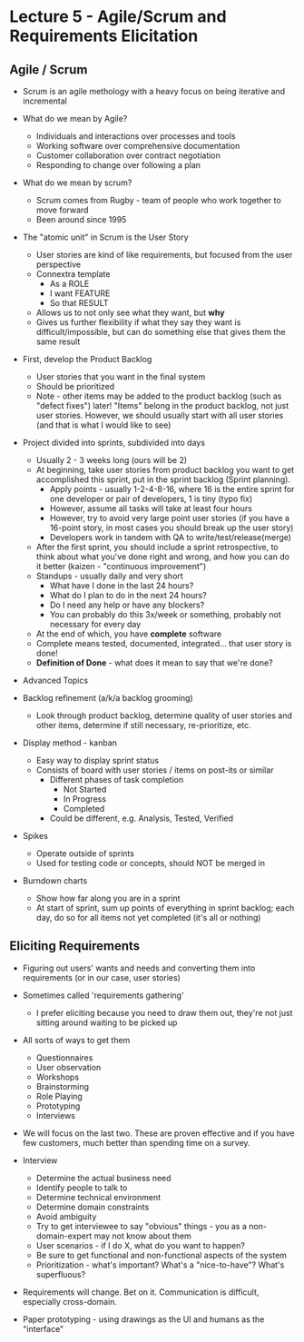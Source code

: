 # Lecture 5 - Agile/Scrum and Requirements Elicitation

## Agile / Scrum

* Scrum is an agile methology with a heavy focus on being iterative and incremental

* What do we mean by Agile?
  * Individuals and interactions over processes and tools
  * Working software over comprehensive documentation
  * Customer collaboration over contract negotiation
  * Responding to change over following a plan

* What do we mean by scrum?
  * Scrum comes from Rugby - team of people who work together to move forward
  * Been around since 1995

* The "atomic unit" in Scrum is the User Story
  * User stories are kind of like requirements, but focused from the user perspective
  * Connextra template
    * As a ROLE
    * I want FEATURE
    * So that RESULT
  * Allows us to not only see what they want, but __why__
  * Gives us further flexibility if what they say they want is difficult/impossible, but can do something else that gives them the same result

* First, develop the Product Backlog
  * User stories that you want in the final system
  * Should be prioritized
  * Note - other items may be added to the product backlog (such as "defect fixes") later!  "Items" belong in the product backlog, not just user stories.  However, we should usually start with all user stories (and that is what I would like to see)

* Project divided into sprints, subdivided into days
  * Usually 2 - 3 weeks long (ours will be 2)
  * At beginning, take user stories from product backlog you want to get accomplished this sprint, put in the sprint backlog (Sprint planning).
    * Apply points - usually 1-2-4-8-16, where 16 is the entire sprint for one developer or pair of developers, 1 is tiny (typo fix)
    * However, assume all tasks will take at least four hours
    * However, try to avoid very large point user stories (if you have a 16-point story, in most cases you should break up the user story)
    * Developers work in tandem with QA to write/test/release(merge)
  * After the first sprint, you should include a sprint retrospective, to think about what you've done right and wrong, and how you can do it better (kaizen - "continuous improvement")
  * Standups - usually daily and very short
    * What have I done in the last 24 hours?
    * What do I plan to do in the next 24 hours?
    * Do I need any help or have any blockers?
    * You can probably do this 3x/week or something, probably not necessary for every day
  * At the end of which, you have __complete__ software
  * Complete means tested, documented, integrated... that user story is done!
  * __Definition of Done__ - what does it mean to say that we're done?

* Advanced Topics

* Backlog refinement (a/k/a backlog grooming)
  * Look through product backlog, determine quality of user stories and other items, determine if still necessary, re-prioritize, etc.

* Display method - kanban
  * Easy way to display sprint status
  * Consists of board with user stories / items on post-its or similar
    * Different phases of task completion
      * Not Started
      * In Progress
      * Completed
    * Could be different, e.g. Analysis, Tested, Verified

* Spikes
  * Operate outside of sprints
  * Used for testing code or concepts, should NOT be merged in

* Burndown charts
  * Show how far along you are in a sprint
  * At start of sprint, sum up points of everything in sprint backlog; each day, do so for all items not yet completed (it's all or nothing)

## Eliciting Requirements

* Figuring out users' wants and needs and converting them into requirements (or in our case, user stories)

* Sometimes called 'requirements gathering'
  * I prefer eliciting because you need to draw them out, they're not just sitting around waiting to be picked up

* All sorts of ways to get them
  * Questionnaires
  * User observation
  * Workshops
  * Brainstorming
  * Role Playing
  * Prototyping
  * Interviews

* We will focus on the last two.  These are proven effective and if you have few customers, much better than spending time on a survey.

* Interview
  * Determine the actual business need
  * Identify people to talk to
  * Determine technical environment
  * Determine domain constraints
  * Avoid ambiguity
  * Try to get interviewee to say "obvious" things - you as a non-domain-expert may not know about them
  * User scenarios - if I do X, what do you want to happen?
  * Be sure to get functional and non-functional aspects of the system
  * Prioritization - what's important?  What's a "nice-to-have"?  What's superfluous?

* Requirements will change.  Bet on it.  Communication is difficult, especially cross-domain.

* Paper prototyping - using drawings as the UI and humans as the "interface"
